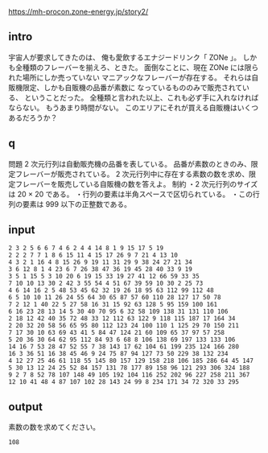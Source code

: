 https://mh-procon.zone-energy.jp/story2/

## intro
宇宙人が要求してきたのは、
俺も愛飲するエナジードリンク「 ZONe 」。
しかも全種類のフレーバーを揃えろ、ときた。
面倒なことに、現在 ZONe には限られた場所にしか売っていない
マニアックなフレーバーが存在する。
それらは自販機限定、しかも自販機の品番が素数に
なっているもののみで販売されている、 ということだった。
全種類と言われた以上、これも必ず手に入れなければならない。
もうあまり時間がない。
このエリアにそれが買える自販機はいくつあるだろうか？

## q
問題
2 次元行列は自動販売機の品番を表している。
品番が素数のときのみ、限定フレーバーが販売されている。
2 次元行列中に存在する素数の数を求め、限定フレーバーを販売している自販機の数を答えよ。
制約
・2 次元行列のサイズは 20 × 20 である。
・行列の要素は半角スペースで区切られている。
・この行列の要素は 999 以下の正整数である。

## input

```
2 3 2 5 6 6 7 4 6 2 4 4 14 8 1 9 15 17 5 19
2 2 2 7 7 1 8 6 15 11 4 15 17 26 9 7 21 4 13 10
4 3 2 1 16 4 8 15 26 9 19 11 31 29 9 38 24 27 21 34
3 6 12 8 1 4 23 6 7 26 38 47 36 19 45 28 40 33 9 19
3 5 1 15 5 3 10 20 6 19 15 33 19 27 41 12 66 59 33 35
7 10 10 13 30 2 42 3 55 54 4 51 67 39 59 10 30 2 25 73
4 6 14 16 2 5 48 53 45 62 32 19 26 18 95 63 112 99 112 48
6 5 10 10 11 26 24 55 64 30 65 87 57 60 110 28 127 17 50 78
7 2 12 1 40 22 5 27 58 16 31 15 92 63 128 5 95 159 100 161
6 16 23 28 13 14 5 30 40 70 95 6 32 58 109 138 31 131 110 106
2 18 12 42 40 35 72 48 33 12 112 63 122 9 118 115 187 17 164 34
2 20 32 20 58 56 65 95 80 112 123 24 100 110 1 125 29 70 150 211
7 17 30 10 63 69 43 41 5 84 47 124 21 60 109 65 37 97 57 258
5 20 36 30 64 62 95 112 84 93 6 68 8 106 138 69 197 133 133 106
14 16 7 53 28 47 52 55 7 38 143 17 62 104 61 199 235 124 166 280
16 3 36 51 16 38 45 46 9 24 75 87 94 127 73 50 229 38 132 234
4 12 27 25 46 61 118 55 145 80 157 129 158 218 106 185 286 64 45 147
5 30 13 12 24 25 52 84 157 131 78 177 89 158 96 121 293 306 324 188
9 2 7 8 52 78 107 148 49 105 192 104 116 252 202 96 227 258 211 367
12 10 41 48 4 87 107 102 28 143 24 99 8 234 171 34 72 320 33 295
```

## output
素数の数を求めてください。

```
108
```


